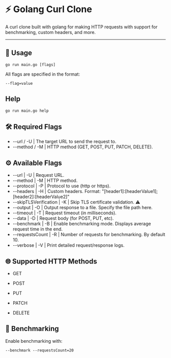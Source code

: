# ⚡ Golang Curl Clone

A curl clone built with golang for making HTTP requests with support for benchmarking, custom headers, and more.

---

## 🚀 Usage


```go run main.go [flags]```

All flags are specified in the format:

```--flag=value```

## Help

```go run main.go help```

## 🛠️ Required Flags

- --url / -U | The target URL to send the request to.
- --method / -M | HTTP method (GET, POST, PUT, PATCH, DELETE).

## ⚙️ Available Flags

- --url | -U | Request URL.
- --method | -M | HTTP method.
- --protocol | -P | Protocol to use (http or https).
- --headers | -H | Custom headers. Format: "[header1]:[headerValue1];[header2]:[headerValue2]"
- --skipTLSVerification | -K | Skip TLS certificate validation. ⚠️
- --output | -O | Output response to a file. Specify the file path here.
- --timeout | -T | Request timeout (in milliseconds).
- --data | -D | Request body (for POST, PUT, etc).
- --benchmark | -B | Enable benchmarking mode. Displays average request time in the end.
- --requestsCount | -R | Number of requests for benchmarking. By default 10.
- --verbose | -V | Print detailed request/response logs.

## 🌐 Supported HTTP Methods

- GET

- POST

- PUT

- PATCH

- DELETE

## 🧪 Benchmarking

Enable benchmarking with:

```--benchmark --requestsCount=20```
